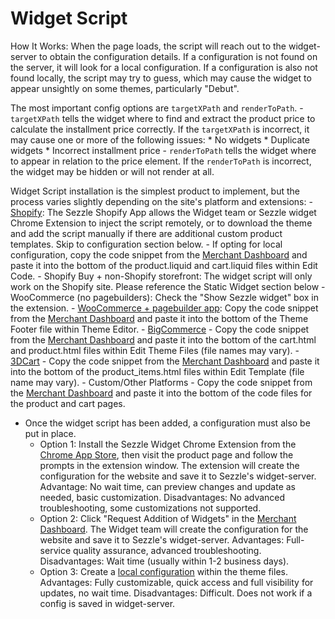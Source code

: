# Widget Script

How It Works: When the page loads, the script will reach out to the widget-server to obtain the configuration details. If a configuration is not found on the server, it will look for a local configuration. If a configuration is also not found locally, the script may try to guess, which may cause the widget to appear unsightly on some themes, particularly "Debut".

The most important config options are `targetXPath` and `renderToPath`. 
    - `targetXPath` tells the widget where to find and extract the product price to calculate the installment price correctly. If the `targetXPath` is incorrect, it may cause one or more of the following issues:
        * No widgets
        * Duplicate widgets
        * Incorrect installment price
    - `renderToPath` tells the widget where to appear in relation to the price element. If the `renderToPath` is incorrect, the widget may be hidden or will not render at all.

Widget Script installation is the simplest product to implement, but the process varies slightly depending on the site's platform and extensions:
    - <a href="https://vimeo.com/399997792/7884c5984c" target="_blank">Shopify</a>: The Sezzle Shopify App allows the Widget team or Sezzle widget Chrome Extension to inject the script remotely, or to download the theme and add the script manually if there are additional custom product templates. Skip to configuration section below.
        - If opting for local configuration, copy the code snippet from the <a href="https://dashboard.sezzle.com/merchant/checklist" target="_blank">Merchant Dashboard</a> and paste it into the bottom of the product.liquid and cart.liquid files within Edit Code.
    - Shopify Buy + non-Shopify storefront: The widget script will only work on the Shopify site. Please reference the Static Widget section below
    - WooCommerce (no pagebuilders): Check the "Show Sezzle widget" box in the extension.
    - <a href="https://vimeo.com/399937363/4349d4c7e2" target="_blank">WooCommerce + pagebuilder app</a>: Copy the code snippet from the <a href="https://dashboard.sezzle.com/merchant/checklist" target="_blank">Merchant Dashboard</a> and paste it into the bottom of the Theme Footer file within Theme Editor.
    - <a href="https://vimeo.com/399935603/1b71ce2a45" target="_blank">BigCommerce</a> - Copy the code snippet from the <a href="https://dashboard.sezzle.com/merchant/checklist" target="_blank">Merchant Dashboard</a> and paste it into the bottom of the cart.html and product.html files within Edit Theme Files (file names may vary).
    - <a href="https://vimeo.com/399929679/aa0791f4d9" target="_blank">3DCart</a> - Copy the code snippet from the <a href="https://dashboard.sezzle.com/merchant/checklist" target="_blank">Merchant Dashboard</a> and paste it into the bottom of the product_items.html files within Edit Template (file name may vary).
    - Custom/Other Platforms - Copy the code snippet from the <a href="https://dashboard.sezzle.com/merchant/checklist" target="_blank">Merchant Dashboard</a> and paste it into the bottom of the code files for the product and cart pages.

 - Once the widget script has been added, a configuration must also be put in place.
    - Option 1: Install the Sezzle Widget Chrome Extension from the <a href="" target="_blank">Chrome App Store</a>, then visit the product page and follow the prompts in the extension window. The extension will create the configuration for the website and save it to Sezzle's widget-server.
        Advantage: No wait time, can preview changes and update as needed, basic customization.
        Disadvantages: No advanced troubleshooting, some customizations not supported.
    - Option 2: Click "Request Addition of Widgets" in the <a href="https://dashboard.sezzle.com/merchant/checklist" target="_blank">Merchant Dashboard</a>. The Widget team will create the configuration for the website and save it to Sezzle's widget-server. 
        Advantages: Full-service quality assurance, advanced troubleshooting.
        Disadvantages: Wait time (usually within 1-2 business days).
    - Option 3: Create a <a href="https://docs.sezzle.com/#sezzlejs" target="_blank">local configuration</a> within the theme files.
        Advantages: Fully customizable, quick access and full visibility for updates, no wait time.
        Disadvantages: Difficult. Does not work if a config is saved in widget-server.